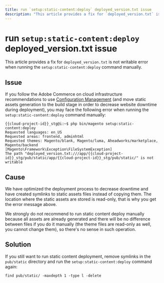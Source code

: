 ```yaml
---
title: run `setup:static-content:deploy` deployed_version.txt issue
description: "This article provides a fix for `deployed_version.txt` is not writable error when running the `setup:static-content:deploy` command manually."
---
```


# run `setup:static-content:deploy` deployed_version.txt issue

This article provides a fix for `deployed_version.txt` is not writable error when running the `setup:static-content:deploy` command manually.

## Issue

If you follow the Adobe Commerce on cloud infrastructure recommendations to use [Configuration Management](/help/how-to/general/magento-cloud-reduce-deployment-downtime-with-configuration-management.md) (and move static assets generation to the build stage in order to decrease website downtime during deployment), you may face the following error when running the `setup:static-content:deploy` command manually:

```clike
{{cloud-project-id}}_stg@i:~$ php bin/magento setup:static-content:deploy
Requested languages: en_US
Requested areas: frontend, adminhtml
Requested themes: Magento/blank, Magento/luma, Aheadworks/marketplace, Magento/backend
[Magento\Framework\Exception\FileSystemException]
The path "deployed_version.txt:///app/{{cloud-project-id}}_stg/pub/static/app/{{cloud-project-id}}_stg/pub/static/" is not writable
```

## Cause

We have optimized the deployment process to decrease downtime and have created symlinks to static assets files instead of copying them. The location where the static assets are stored is read-only, that is why you get the error message above.

We strongly do not recommend to run static content deploy manually because all assets are already generated and there will be no difference between files if you do it manually (the theme files are read-only as well, you cannot change them), so there's no sense in such operation.

## Solution

If you still want to run static content deployment, remove symlinks in the `pub/static` directory and run the `setup:static-content:deploy` command again:

```clike
find pub/static/ -maxdepth 1 -type l -delete
```